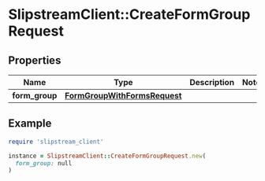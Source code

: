 # SlipstreamClient::CreateFormGroupRequest

## Properties

| Name | Type | Description | Notes |
| ---- | ---- | ----------- | ----- |
| **form_group** | [**FormGroupWithFormsRequest**](FormGroupWithFormsRequest.md) |  |  |

## Example

```ruby
require 'slipstream_client'

instance = SlipstreamClient::CreateFormGroupRequest.new(
  form_group: null
)
```

